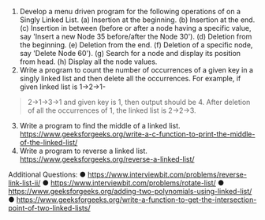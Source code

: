 1.	Develop a menu driven program for the following operations of on a Singly Linked List.
(a)	Insertion at the beginning.
(b)	Insertion at the end.
(c)	Insertion in between (before or after a node having a specific value, say 'Insert a new Node 35 before/after the Node 30').
(d)	Deletion from the beginning.
(e)	Deletion from the end.
(f)	Deletion of a specific node, say 'Delete Node 60').
(g)	Search for a node and display its position from head.
(h)	Display all the node values.
2.	Write a program to count the number of occurrences of a given key in a singly linked list and then delete all the occurrences. For example, if given linked list is 1->2->1-
>2->1->3->1 and given key is 1, then output should be 4. After deletion of all the occurrences of 1, the linked list is 2->2->3.
3.	Write a program to find the middle of a linked list.
https://www.geeksforgeeks.org/write-a-c-function-to-print-the-middle-of-the-linked-list/
4.	Write a program to reverse a linked list.
https://www.geeksforgeeks.org/reverse-a-linked-list/


Additional Questions:
●	https://www.interviewbit.com/problems/reverse-link-list-ii/
●	https://www.interviewbit.com/problems/rotate-list/
●	https://www.geeksforgeeks.org/adding-two-polynomials-using-linked-list/
●	https://www.geeksforgeeks.org/write-a-function-to-get-the-intersection-point-of-two-linked-lists/